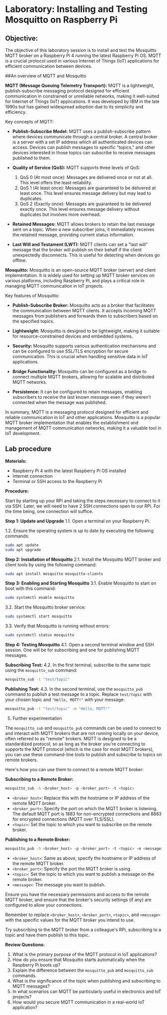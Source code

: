 
# Laboratory: Installing and Testing Mosquitto on Raspberry Pi

## Objective:
The objective of this laboratory session is to install and test the Mosquitto MQTT broker on a Raspberry Pi 4 running the latest Raspberry Pi OS. MQTT is a crucial protocol used in various Internet of Things (IoT) applications for efficient communication between devices.

##An overview of MQTT and Mosquitto

**MQTT (Message Queuing Telemetry Transport):**
MQTT is a lightweight, publish-subscribe messaging protocol designed for efficient communication in constrained or unreliable networks, making it well-suited for Internet of Things (IoT) applications. It was developed by IBM in the late 1990s but has gained widespread adoption due to its simplicity and efficiency.

Key concepts of MQTT:
- **Publish-Subscribe Model:** MQTT uses a publish-subscribe pattern where devices communicate through a central broker. A central broker is a server with a set IP address which all authenticated devices can access. Devices can publish messages to specific "topics," and other devices interested in those topics can subscribe to receive messages published to them.

- **Quality of Service (QoS):** MQTT supports three levels of QoS:
  1. QoS 0 (At most once): Messages are delivered once or not at all. This level offers the least reliability.
  2. QoS 1 (At least once): Messages are guaranteed to be delivered at least once. This level ensures message delivery but may lead to duplicates.
  3. QoS 2 (Exactly once): Messages are guaranteed to be delivered exactly once. This level ensures message delivery without duplicates but involves more overhead.

- **Retained Messages:** MQTT allows brokers to retain the last message sent on a topic. When a new subscriber joins, it immediately receives the retained message, providing current status information.

- **Last Will and Testament (LWT):** MQTT clients can set a "last will" message that the broker will publish on their behalf if the client unexpectedly disconnects. This is useful for detecting when devices go offline.

**Mosquitto:**
Mosquitto is an open-source MQTT broker (server) and client implementation. It is widely used for setting up MQTT broker services on various platforms, including Raspberry Pi, and plays a critical role in managing MQTT communication in IoT projects.

Key features of Mosquitto:

- **Publish-Subscribe Broker:** Mosquitto acts as a broker that facilitates the communication between MQTT clients. It accepts incoming MQTT messages from publishers and forwards them to subscribers based on the specified topics.

- **Lightweight:** Mosquitto is designed to be lightweight, making it suitable for resource-constrained devices and embedded systems.

- **Security:** Mosquitto supports various authentication mechanisms and can be configured to use SSL/TLS encryption for secure communication. This is crucial when handling sensitive data in IoT applications.

- **Bridge Functionality:** Mosquitto can be configured as a bridge to connect multiple MQTT brokers, allowing for scalable and distributed MQTT networks.

- **Persistence:** It can be configured to retain messages, enabling subscribers to receive the last known message even if they weren't connected when the message was published.

In summary, MQTT is a messaging protocol designed for efficient and reliable communication in IoT and other applications. Mosquitto is a popular MQTT broker implementation that enables the establishment and management of MQTT communication networks, making it a valuable tool in IoT development.


## Lab procedure

**Materials:**
- Raspberry Pi 4 with the latest Raspberry Pi OS installed
- Internet connection
- Terminal or SSH access to the Raspberry Pi

**Procedure:**

Start by starting up your RPi and taking the steps necessary to connect to it via SSH.
Later, we will need to have 2 SSH connections open to our RPi.
For the time being, one connection will suffice.

**Step 1: Update and Upgrade**
1.1. Open a terminal on your Raspberry Pi.

1.2. Ensure the operating system is up to date by executing the following commands:
```bash
sudo apt update
sudo apt upgrade
```

**Step 2: Installation of Mosquitto**
2.1. Install the Mosquitto MQTT broker and client tools by using the following command:
```bash
sudo apt install mosquitto mosquitto-clients
```

**Step 3: Enabling and Starting Mosquitto**
3.1. Enable Mosquitto to start on boot with this command:
```bash
sudo systemctl enable mosquitto
```

3.2. Start the Mosquitto broker service:
```bash
sudo systemctl start mosquitto
```

3.3. Verify that Mosquitto is running without errors:
```bash
sudo systemctl status mosquitto
```

**Step 4: Testing Mosquitto**
4.1. Open a second terminal window and SSH session.
One will be for subscribing and one for publishing MQTT messages.

**Subscribing Test:**
4.2. In the first terminal, subscribe to the same topic using the `mosquitto_sub` command:
```bash
mosquitto_sub -t "test/topic"
```

**Publishing Test:**
4.3. In the second terminal, use the `mosquitto_pub` command to publish a test message to a topic. Replace `test/topic` with your chosen topic and `"Hello, MQTT!"` with your message:
```bash
mosquitto_pub -t "test/topic" -m "Hello, MQTT!"
```

5. Further experimentation

The `mosquitto_sub` and `mosquitto_pub` commands can be used to connect to and interact with MQTT brokers that are not running locally on your device, often referred to as "remote" brokers. MQTT is designed to be a standardized protocol, so as long as the broker you're connecting to supports the MQTT protocol (which is the case for most MQTT brokers), you can use these command-line tools to publish and subscribe to topics on remote brokers.

Here's how you can use them to connect to a remote MQTT broker:

**Subscribing to a Remote Broker:**

```bash
mosquitto_sub -h <broker_host> -p <broker_port> -t <topic>
```

- `<broker_host>`: Replace this with the hostname or IP address of the remote MQTT broker.
- `<broker_port>`: Specify the port on which the MQTT broker is listening. The default MQTT port is 1883 for non-encrypted connections and 8883 for encrypted connections (MQTT over TLS/SSL).
- `<topic>`: Set the topic to which you want to subscribe on the remote broker.

**Publishing to a Remote Broker:**

```bash
mosquitto_pub -h <broker_host> -p <broker_port> -t <topic> -m <message>
```

- `<broker_host>`: Same as above, specify the hostname or IP address of the remote MQTT broker.
- `<broker_port>`: Specify the port the MQTT broker is using.
- `<topic>`: Set the topic to which you want to publish a message on the remote broker.
- `<message>`: The message you want to publish.

Ensure you have the necessary permissions and access to the remote MQTT broker, and ensure that the broker's security settings (if any) are configured to allow your connections.

Remember to replace `<broker_host>`, `<broker_port>`, `<topic>`, and `<message>` with the specific values for the MQTT broker you intend to use.

Try subscribing to the MQTT broker from a colleague's RPi, subscribing to a topic and have them publish to this topic.

**Review Questions:**
1. What is the primary purpose of the MQTT protocol in IoT applications?
2. How do you ensure that Mosquitto starts automatically when the Raspberry Pi boots up?
3. Explain the difference between the `mosquitto_pub` and `mosquitto_sub` commands.
4. What is the significance of the topic when publishing and subscribing to MQTT messages?
5. In what scenarios can MQTT be particularly useful in electronics and IoT projects?
6. How would you secure MQTT communication in a real-world IoT application?
